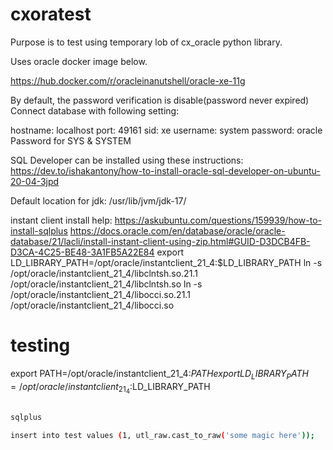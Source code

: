 # cxoratest

Purpose is to test using temporary lob of cx_oracle python library.  

Uses oracle docker image below.  

https://hub.docker.com/r/oracleinanutshell/oracle-xe-11g

By default, the password verification is disable(password never expired)
Connect database with following setting:

hostname: localhost
port: 49161
sid: xe
username: system
password: oracle
Password for SYS & SYSTEM

SQL Developer can be installed using these instructions: https://dev.to/ishakantony/how-to-install-oracle-sql-developer-on-ubuntu-20-04-3jpd

Default location for jdk: /usr/lib/jvm/jdk-17/


instant client install help: https://askubuntu.com/questions/159939/how-to-install-sqlplus
https://docs.oracle.com/en/database/oracle/oracle-database/21/lacli/install-instant-client-using-zip.html#GUID-D3DCB4FB-D3CA-4C25-BE48-3A1FB5A22E84
export LD_LIBRARY_PATH=/opt/oracle/instantclient_21_4:$LD_LIBRARY_PATH
ln -s /opt/oracle/instantclient_21_4/libclntsh.so.21.1 /opt/oracle/instantclient_21_4/libclntsh.so
ln -s /opt/oracle/instantclient_21_4/libocci.so.21.1 /opt/oracle/instantclient_21_4/libocci.so


# testing
export PATH=/opt/oracle/instantclient_21_4:$PATH
export LD_LIBRARY_PATH=/opt/oracle/instantclient_21_4:$LD_LIBRARY_PATH
```bash

sqlplus

insert into test values (1, utl_raw.cast_to_raw('some magic here'));
```